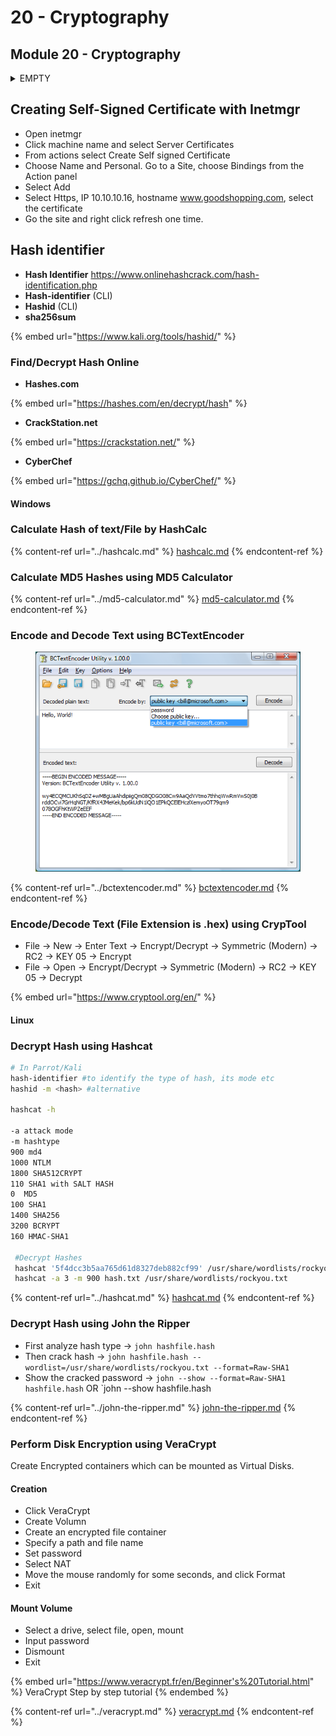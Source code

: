 # 20 - Cryptography

## **Module 20 - Cryptography**

<details>

<summary>EMPTY</summary>



</details>

####

## Creating Self-Signed Certificate with Inetmgr

* Open inetmgr
* Click machine name and select Server Certificates
* From actions select Create Self signed Certificate
* Choose Name and Personal. Go to a Site, choose Bindings from the Action panel
* Select Add
* Select Https, IP 10.10.10.16, hostname www.goodshopping.com, select the certificate
* Go the site and right click refresh one time.

## Hash identifier

* **Hash Identifier** https://www.onlinehashcrack.com/hash-identification.php
* **Hash-identifier** (CLI)
* **Hashid** (CLI)
* **sha256sum**

{% embed url="https://www.kali.org/tools/hashid/" %}

### Find/Decrypt Hash Online

* **Hashes.com**

{% embed url="https://hashes.com/en/decrypt/hash" %}

* **CrackStation.net**

{% embed url="https://crackstation.net/" %}

* **CyberChef**

{% embed url="https://gchq.github.io/CyberChef/" %}

#### Windows

### Calculate Hash of text/File by HashCalc

{% content-ref url="../hashcalc.md" %}
[hashcalc.md](../hashcalc.md)
{% endcontent-ref %}

### **Calculate MD5 Hashes using MD5 Calculator**

{% content-ref url="../md5-calculator.md" %}
[md5-calculator.md](../md5-calculator.md)
{% endcontent-ref %}

### Encode and Decode Text using BCTextEncoder

<div align="left">

<figure><img src="../../.gitbook/assets/image (8).png" alt=""><figcaption></figcaption></figure>

</div>

{% content-ref url="../bctextencoder.md" %}
[bctextencoder.md](../bctextencoder.md)
{% endcontent-ref %}

### Encode/Decode Text (File Extension is .hex) using CrypTool

* File → New → Enter Text → Encrypt/Decrypt → Symmetric (Modern) → RC2 → KEY 05 → Encrypt
* File → Open → Encrypt/Decrypt → Symmetric (Modern) → RC2 → KEY 05 → Decrypt

{% embed url="https://www.cryptool.org/en/" %}

#### Linux

### Decrypt Hash using Hashcat

```bash
# In Parrot/Kali
hash-identifier #to identify the type of hash, its mode etc
hashid -m <hash> #alternative
 
hashcat -h

-a attack mode
-m hashtype
900 md4
1000 NTLM
1800 SHA512CRYPT
110 SHA1 with SALT HASH
0  MD5
100 SHA1
1400 SHA256
3200 BCRYPT
160 HMAC-SHA1
        
 #Decrypt Hashes
 hashcat '5f4dcc3b5aa765d61d8327deb882cf99' /usr/share/wordlists/rockyou.txt
 hashcat -a 3 -m 900 hash.txt /usr/share/wordlists/rockyou.txt
```

{% content-ref url="../hashcat.md" %}
[hashcat.md](../hashcat.md)
{% endcontent-ref %}

### **Decrypt Hash using John the Ripper**

* First analyze hash type -> `john hashfile.hash`
* Then crack hash -> `john hashfile.hash --wordlist=/usr/share/wordlists/rockyou.txt --format=Raw-SHA1`
* Show the cracked password -> `john --show --format=Raw-SHA1 hashfile.hash` OR \`john --show hashfile.hash

{% content-ref url="../john-the-ripper.md" %}
[john-the-ripper.md](../john-the-ripper.md)
{% endcontent-ref %}

### **Perform Disk Encryption using VeraCrypt**

Create Encrypted containers which can be mounted as Virtual Disks.

#### Creation

* Click VeraCrypt
* Create Volumn
* Create an encrypted file container
* Specify a path and file name
* Set password
* Select NAT
* Move the mouse randomly for some seconds, and click Format
* Exit

#### Mount Volume

* Select a drive, select file, open, mount
* Input password
* Dismount
* Exit

{% embed url="https://www.veracrypt.fr/en/Beginner's%20Tutorial.html" %}
VeraCrypt Step by step tutorial
{% endembed %}

{% content-ref url="../veracrypt.md" %}
[veracrypt.md](../veracrypt.md)
{% endcontent-ref %}
